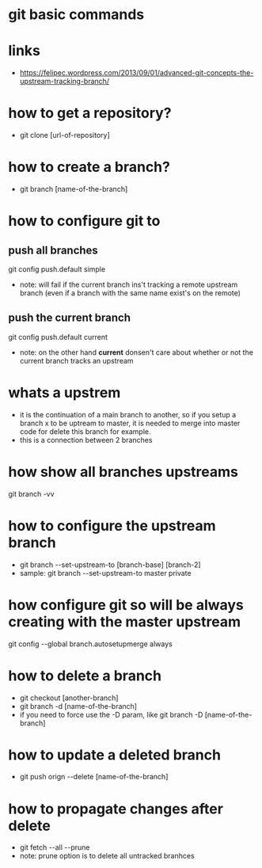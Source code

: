 # git basic commands

# links
* https://felipec.wordpress.com/2013/09/01/advanced-git-concepts-the-upstream-tracking-branch/

# how to get a repository?
* git clone [url-of-repository]

# how to create a branch?
* git branch [name-of-the-branch]

# how to configure git to

## push all branches
git config push.default simple
* note: will fail if the current branch ins't tracking a remote upstream branch (even if a branch with the same name exist's on the remote)

## push the current branch 
git config push.default current
* note: on the other hand **current** donsen't care about whether or not the current branch tracks an upstream

# whats a upstrem
* it is the continuation of a main branch to another, so if you setup a branch x to be uptream to master, it is needed to merge into master code for delete this branch for example.
* this is a connection between 2 branches

# how show all branches upstreams
git branch -vv


# how to configure the upstream branch 
* git branch --set-upstream-to [branch-base] [branch-2]
* sample: git branch --set-upstream-to master private 

# how configure git so will be always creating with the master upstream 
git config --global branch.autosetupmerge always


# how to delete a branch
* git checkout [another-branch]
* git branch -d [name-of-the-branch]
* if you need to force use the -D param, like git branch -D [name-of-the-branch]

# how to update a deleted branch 
* git push orign --delete [name-of-the-branch]

# how to propagate changes after delete
* git fetch --all --prune
* note: prune option is to delete all untracked branhces



